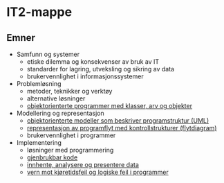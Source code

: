 # IT2-mappe 


## Emner

- Samfunn og systemer
    - etiske dilemma og konsekvenser av bruk av IT
    - standarder for lagring, utveksling og sikring av data
    - brukervennlighet i informasjonssystemer
- Problemløsning
    - metoder, teknikker og verktøy
    - alternative løsninger
    - [objektorienterte programmer med klasser, arv og objekter](./probleml%C3%B8sning/objektorienter.md)
- Modellering og representasjon
    - [objektorienterte modeller som beskriver programstruktur (UML)](./modellering-og-representasjon/UML.md)
    - [representasjon av programflyt med kontrollstrukturer (flytdiagram)](./modellering-og-representasjon/flytdiagram.md)
    - brukervennlighet i programmer
- Implementering
    - løsninger med programmering
    - [gjenbrukbar kode](./implementering/gjenbrukbar.md)
    - [innhente, analysere og presentere data](./implementering/presentere-data.md)
    - [vern mot kjøretidsfeil og logiske feil i programmer](./implementering/feilhaandtering.md)